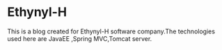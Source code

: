 # Ethynyl-H
This is a blog created for Ethynyl-H software company.The technologies used here are JavaEE ,Spring MVC,Tomcat server.
